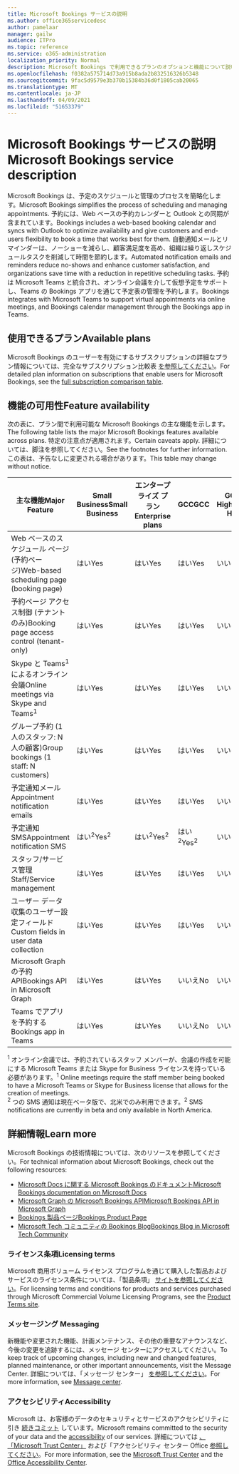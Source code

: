 ```yaml
---
title: Microsoft Bookings サービスの説明
ms.author: office365servicedesc
author: pamelaar
manager: gailw
audience: ITPro
ms.topic: reference
ms.service: o365-administration
localization_priority: Normal
description: Microsoft Bookings で利用できるプランのオプションと機能について説明します。
ms.openlocfilehash: f0382a575714d73a915b8ada2b832516326b5348
ms.sourcegitcommit: 9fac5d9579e3b370b15384b36d0f1805cab20065
ms.translationtype: MT
ms.contentlocale: ja-JP
ms.lasthandoff: 04/09/2021
ms.locfileid: "51653379"
---
```

# <a name="microsoft-bookings-service-description"></a><span data-ttu-id="8b6a7-103">Microsoft Bookings サービスの説明</span><span class="sxs-lookup"><span data-stu-id="8b6a7-103">Microsoft Bookings service description</span></span>

<span data-ttu-id="8b6a7-104">Microsoft Bookings は、予定のスケジュールと管理のプロセスを簡略化します。</span><span class="sxs-lookup"><span data-stu-id="8b6a7-104">Microsoft Bookings simplifies the process of scheduling and managing appointments.</span></span> <span data-ttu-id="8b6a7-105">予約には、Web ベースの予約カレンダーと Outlook との同期が含まれています。</span><span class="sxs-lookup"><span data-stu-id="8b6a7-105">Bookings includes a web-based booking calendar and syncs with Outlook to optimize availability and give customers and end-users flexibility to book a time that works best for them.</span></span> <span data-ttu-id="8b6a7-106">自動通知メールとリマインダーは、ノーショーを減らし、顧客満足度を高め、組織は繰り返しスケジュールタスクを削減して時間を節約します。</span><span class="sxs-lookup"><span data-stu-id="8b6a7-106">Automated notification emails and reminders reduce no-shows and enhance customer satisfaction, and organizations save time with a reduction in repetitive scheduling tasks.</span></span> <span data-ttu-id="8b6a7-107">予約は Microsoft Teams と統合され、オンライン会議を介して仮想予定をサポートし、Teams の Bookings アプリを通じて予定表の管理を予約します。</span><span class="sxs-lookup"><span data-stu-id="8b6a7-107">Bookings integrates with Microsoft Teams to support virtual appointments via online meetings, and Bookings calendar management through the Bookings app in Teams.</span></span>

## <a name="available-plans"></a><span data-ttu-id="8b6a7-108">使用できるプラン</span><span class="sxs-lookup"><span data-stu-id="8b6a7-108">Available plans</span></span>

<span data-ttu-id="8b6a7-109">Microsoft Bookings のユーザーを有効にするサブスクリプションの詳細なプラン情報については、完全なサブスクリプション比較表  [を参照してください](https://go.microsoft.com/fwlink/?linkid=2139145)。</span><span class="sxs-lookup"><span data-stu-id="8b6a7-109">For detailed plan information on subscriptions that enable users for Microsoft Bookings, see the  [full subscription comparison table](https://go.microsoft.com/fwlink/?linkid=2139145).</span></span>

## <a name="feature-availability"></a><span data-ttu-id="8b6a7-110">機能の可用性</span><span class="sxs-lookup"><span data-stu-id="8b6a7-110">Feature availability</span></span>

<span data-ttu-id="8b6a7-111">次の表に、プラン間で利用可能な Microsoft Bookings の主な機能を示します。</span><span class="sxs-lookup"><span data-stu-id="8b6a7-111">The following table lists the major Microsoft Bookings features available across plans.</span></span> <span data-ttu-id="8b6a7-112">特定の注意点が適用されます。</span><span class="sxs-lookup"><span data-stu-id="8b6a7-112">Certain caveats apply.</span></span> <span data-ttu-id="8b6a7-113">詳細については、脚注を参照してください。</span><span class="sxs-lookup"><span data-stu-id="8b6a7-113">See the footnotes for further information.</span></span> <span data-ttu-id="8b6a7-114">この表は、予告なしに変更される場合があります。</span><span class="sxs-lookup"><span data-stu-id="8b6a7-114">This table may change without notice.</span></span>

| <span data-ttu-id="8b6a7-115">主な機能</span><span class="sxs-lookup"><span data-stu-id="8b6a7-115">Major Feature</span></span> | <span data-ttu-id="8b6a7-116">Small Business</span><span class="sxs-lookup"><span data-stu-id="8b6a7-116">Small Business</span></span> | <span data-ttu-id="8b6a7-117">エンタープライズ プラン</span><span class="sxs-lookup"><span data-stu-id="8b6a7-117">Enterprise plans</span></span> | <span data-ttu-id="8b6a7-118">GCC</span><span class="sxs-lookup"><span data-stu-id="8b6a7-118">GCC</span></span> | <span data-ttu-id="8b6a7-119">GCC-High</span><span class="sxs-lookup"><span data-stu-id="8b6a7-119">GCC-High</span></span> | <span data-ttu-id="8b6a7-120">DOD</span><span class="sxs-lookup"><span data-stu-id="8b6a7-120">DOD</span></span> | <span data-ttu-id="8b6a7-121">教育</span><span class="sxs-lookup"><span data-stu-id="8b6a7-121">Education</span></span> |
| --- | --- | --- | --- | --- | --- | --- |
| <span data-ttu-id="8b6a7-122">Web ベースのスケジュール ページ (予約ページ)</span><span class="sxs-lookup"><span data-stu-id="8b6a7-122">Web-based scheduling page (booking page)</span></span> | <span data-ttu-id="8b6a7-123">はい</span><span class="sxs-lookup"><span data-stu-id="8b6a7-123">Yes</span></span> | <span data-ttu-id="8b6a7-124">はい</span><span class="sxs-lookup"><span data-stu-id="8b6a7-124">Yes</span></span> | <span data-ttu-id="8b6a7-125">はい</span><span class="sxs-lookup"><span data-stu-id="8b6a7-125">Yes</span></span> | <span data-ttu-id="8b6a7-126">いいえ</span><span class="sxs-lookup"><span data-stu-id="8b6a7-126">No</span></span> | <span data-ttu-id="8b6a7-127">いいえ</span><span class="sxs-lookup"><span data-stu-id="8b6a7-127">No</span></span> | <span data-ttu-id="8b6a7-128">はい</span><span class="sxs-lookup"><span data-stu-id="8b6a7-128">Yes</span></span> |
| <span data-ttu-id="8b6a7-129">予約ページ アクセス制御 (テナントのみ)</span><span class="sxs-lookup"><span data-stu-id="8b6a7-129">Booking page access control (tenant-only)</span></span> | <span data-ttu-id="8b6a7-130">はい</span><span class="sxs-lookup"><span data-stu-id="8b6a7-130">Yes</span></span> | <span data-ttu-id="8b6a7-131">はい</span><span class="sxs-lookup"><span data-stu-id="8b6a7-131">Yes</span></span> | <span data-ttu-id="8b6a7-132">はい</span><span class="sxs-lookup"><span data-stu-id="8b6a7-132">Yes</span></span> | <span data-ttu-id="8b6a7-133">いいえ</span><span class="sxs-lookup"><span data-stu-id="8b6a7-133">No</span></span> | <span data-ttu-id="8b6a7-134">いいえ</span><span class="sxs-lookup"><span data-stu-id="8b6a7-134">No</span></span> | <span data-ttu-id="8b6a7-135">はい</span><span class="sxs-lookup"><span data-stu-id="8b6a7-135">Yes</span></span> |
| <span data-ttu-id="8b6a7-136">Skype と Teams<sup>1</sup>によるオンライン会議</span><span class="sxs-lookup"><span data-stu-id="8b6a7-136">Online meetings via Skype and Teams<sup>1</sup></span></span> <br/> | <span data-ttu-id="8b6a7-137">はい</span><span class="sxs-lookup"><span data-stu-id="8b6a7-137">Yes</span></span> | <span data-ttu-id="8b6a7-138">はい</span><span class="sxs-lookup"><span data-stu-id="8b6a7-138">Yes</span></span> | <span data-ttu-id="8b6a7-139">はい</span><span class="sxs-lookup"><span data-stu-id="8b6a7-139">Yes</span></span> | <span data-ttu-id="8b6a7-140">いいえ</span><span class="sxs-lookup"><span data-stu-id="8b6a7-140">No</span></span> | <span data-ttu-id="8b6a7-141">いいえ</span><span class="sxs-lookup"><span data-stu-id="8b6a7-141">No</span></span> | <span data-ttu-id="8b6a7-142">はい</span><span class="sxs-lookup"><span data-stu-id="8b6a7-142">Yes</span></span> |
| <span data-ttu-id="8b6a7-143">グループ予約 (1 人のスタッフ: N 人の顧客)</span><span class="sxs-lookup"><span data-stu-id="8b6a7-143">Group bookings (1 staff: N customers)</span></span> | <span data-ttu-id="8b6a7-144">はい</span><span class="sxs-lookup"><span data-stu-id="8b6a7-144">Yes</span></span> | <span data-ttu-id="8b6a7-145">はい</span><span class="sxs-lookup"><span data-stu-id="8b6a7-145">Yes</span></span> | <span data-ttu-id="8b6a7-146">はい</span><span class="sxs-lookup"><span data-stu-id="8b6a7-146">Yes</span></span> | <span data-ttu-id="8b6a7-147">いいえ</span><span class="sxs-lookup"><span data-stu-id="8b6a7-147">No</span></span> | <span data-ttu-id="8b6a7-148">いいえ</span><span class="sxs-lookup"><span data-stu-id="8b6a7-148">No</span></span> | <span data-ttu-id="8b6a7-149">はい</span><span class="sxs-lookup"><span data-stu-id="8b6a7-149">Yes</span></span> |
| <span data-ttu-id="8b6a7-150">予定通知メール</span><span class="sxs-lookup"><span data-stu-id="8b6a7-150">Appointment notification emails</span></span> | <span data-ttu-id="8b6a7-151">はい</span><span class="sxs-lookup"><span data-stu-id="8b6a7-151">Yes</span></span> | <span data-ttu-id="8b6a7-152">はい</span><span class="sxs-lookup"><span data-stu-id="8b6a7-152">Yes</span></span> | <span data-ttu-id="8b6a7-153">はい</span><span class="sxs-lookup"><span data-stu-id="8b6a7-153">Yes</span></span> | <span data-ttu-id="8b6a7-154">いいえ</span><span class="sxs-lookup"><span data-stu-id="8b6a7-154">No</span></span> | <span data-ttu-id="8b6a7-155">いいえ</span><span class="sxs-lookup"><span data-stu-id="8b6a7-155">No</span></span> | <span data-ttu-id="8b6a7-156">はい</span><span class="sxs-lookup"><span data-stu-id="8b6a7-156">Yes</span></span> |
| <span data-ttu-id="8b6a7-157">予定通知 SMS</span><span class="sxs-lookup"><span data-stu-id="8b6a7-157">Appointment notification SMS</span></span> | <span data-ttu-id="8b6a7-158">はい<sup>2</sup></span><span class="sxs-lookup"><span data-stu-id="8b6a7-158">Yes<sup>2</sup></span></span> <br/> | <span data-ttu-id="8b6a7-159">はい<sup>2</sup></span><span class="sxs-lookup"><span data-stu-id="8b6a7-159">Yes<sup>2</sup></span></span> <br/> | <span data-ttu-id="8b6a7-160">はい<sup>2</sup></span><span class="sxs-lookup"><span data-stu-id="8b6a7-160">Yes<sup>2</sup></span></span> <br/> | <span data-ttu-id="8b6a7-161">いいえ</span><span class="sxs-lookup"><span data-stu-id="8b6a7-161">No</span></span> | <span data-ttu-id="8b6a7-162">いいえ</span><span class="sxs-lookup"><span data-stu-id="8b6a7-162">No</span></span> | <span data-ttu-id="8b6a7-163">はい</span><span class="sxs-lookup"><span data-stu-id="8b6a7-163">Yes</span></span> |
| <span data-ttu-id="8b6a7-164">スタッフ/サービス管理</span><span class="sxs-lookup"><span data-stu-id="8b6a7-164">Staff/Service management</span></span> | <span data-ttu-id="8b6a7-165">はい</span><span class="sxs-lookup"><span data-stu-id="8b6a7-165">Yes</span></span> | <span data-ttu-id="8b6a7-166">はい</span><span class="sxs-lookup"><span data-stu-id="8b6a7-166">Yes</span></span> | <span data-ttu-id="8b6a7-167">はい</span><span class="sxs-lookup"><span data-stu-id="8b6a7-167">Yes</span></span> | <span data-ttu-id="8b6a7-168">いいえ</span><span class="sxs-lookup"><span data-stu-id="8b6a7-168">No</span></span> | <span data-ttu-id="8b6a7-169">いいえ</span><span class="sxs-lookup"><span data-stu-id="8b6a7-169">No</span></span> | <span data-ttu-id="8b6a7-170">はい</span><span class="sxs-lookup"><span data-stu-id="8b6a7-170">Yes</span></span> |
| <span data-ttu-id="8b6a7-171">ユーザー データ収集のユーザー設定フィールド</span><span class="sxs-lookup"><span data-stu-id="8b6a7-171">Custom fields in user data collection</span></span> | <span data-ttu-id="8b6a7-172">はい</span><span class="sxs-lookup"><span data-stu-id="8b6a7-172">Yes</span></span> | <span data-ttu-id="8b6a7-173">はい</span><span class="sxs-lookup"><span data-stu-id="8b6a7-173">Yes</span></span> | <span data-ttu-id="8b6a7-174">はい</span><span class="sxs-lookup"><span data-stu-id="8b6a7-174">Yes</span></span> | <span data-ttu-id="8b6a7-175">いいえ</span><span class="sxs-lookup"><span data-stu-id="8b6a7-175">No</span></span> | <span data-ttu-id="8b6a7-176">いいえ</span><span class="sxs-lookup"><span data-stu-id="8b6a7-176">No</span></span> | <span data-ttu-id="8b6a7-177">はい</span><span class="sxs-lookup"><span data-stu-id="8b6a7-177">Yes</span></span> |
| <span data-ttu-id="8b6a7-178">Microsoft Graph の予約 API</span><span class="sxs-lookup"><span data-stu-id="8b6a7-178">Bookings API in Microsoft Graph</span></span> | <span data-ttu-id="8b6a7-179">はい</span><span class="sxs-lookup"><span data-stu-id="8b6a7-179">Yes</span></span> | <span data-ttu-id="8b6a7-180">はい</span><span class="sxs-lookup"><span data-stu-id="8b6a7-180">Yes</span></span> | <span data-ttu-id="8b6a7-181">いいえ</span><span class="sxs-lookup"><span data-stu-id="8b6a7-181">No</span></span> | <span data-ttu-id="8b6a7-182">いいえ</span><span class="sxs-lookup"><span data-stu-id="8b6a7-182">No</span></span> | <span data-ttu-id="8b6a7-183">いいえ</span><span class="sxs-lookup"><span data-stu-id="8b6a7-183">No</span></span> | <span data-ttu-id="8b6a7-184">はい</span><span class="sxs-lookup"><span data-stu-id="8b6a7-184">Yes</span></span> |
| <span data-ttu-id="8b6a7-185">Teams でアプリを予約する</span><span class="sxs-lookup"><span data-stu-id="8b6a7-185">Bookings app in Teams</span></span> | <span data-ttu-id="8b6a7-186">はい</span><span class="sxs-lookup"><span data-stu-id="8b6a7-186">Yes</span></span> | <span data-ttu-id="8b6a7-187">はい</span><span class="sxs-lookup"><span data-stu-id="8b6a7-187">Yes</span></span> | <span data-ttu-id="8b6a7-188">いいえ</span><span class="sxs-lookup"><span data-stu-id="8b6a7-188">No</span></span> | <span data-ttu-id="8b6a7-189">いいえ</span><span class="sxs-lookup"><span data-stu-id="8b6a7-189">No</span></span> | <span data-ttu-id="8b6a7-190">いいえ</span><span class="sxs-lookup"><span data-stu-id="8b6a7-190">No</span></span> | <span data-ttu-id="8b6a7-191">はい</span><span class="sxs-lookup"><span data-stu-id="8b6a7-191">Yes</span></span> |

<span data-ttu-id="8b6a7-192"><sup>1</sup> オンライン会議では、予約されているスタッフ メンバーが、会議の作成を可能にする Microsoft Teams または Skype for Business ライセンスを持っている必要があります。</span><span class="sxs-lookup"><span data-stu-id="8b6a7-192"><sup>1</sup> Online meetings require the staff member being booked to have a Microsoft Teams or Skype for Business license that allows for the creation of meetings.</span></span>
<br/><span data-ttu-id="8b6a7-193"><sup>2</sup> つの SMS 通知は現在ベータ版で、北米でのみ利用できます。</span><span class="sxs-lookup"><span data-stu-id="8b6a7-193"><sup>2</sup> SMS notifications are currently in beta and only available in North America.</span></span>

## <a name="learn-more"></a><span data-ttu-id="8b6a7-194">詳細情報</span><span class="sxs-lookup"><span data-stu-id="8b6a7-194">Learn more</span></span>

<span data-ttu-id="8b6a7-195">Microsoft Bookings の技術情報については、次のリソースを参照してください。</span><span class="sxs-lookup"><span data-stu-id="8b6a7-195">For technical information about Microsoft Bookings, check out the following resources:</span></span>

- [<span data-ttu-id="8b6a7-196">Microsoft Docs に関する Microsoft Bookings のドキュメント</span><span class="sxs-lookup"><span data-stu-id="8b6a7-196">Microsoft Bookings documentation on Microsoft Docs</span></span>](/microsoft-365/bookings/bookings-overview?view=o365-worldwide)
- [<span data-ttu-id="8b6a7-197">Microsoft Graph の Microsoft Bookings API</span><span class="sxs-lookup"><span data-stu-id="8b6a7-197">Microsoft Bookings API in Microsoft Graph</span></span>](/graph/api/resources/booking-api-overview?view=graph-rest-beta)
- [<span data-ttu-id="8b6a7-198">Bookings 製品ページ</span><span class="sxs-lookup"><span data-stu-id="8b6a7-198">Bookings Product Page</span></span>](https://www.microsoft.com/microsoft-365/business/scheduling-and-booking-app)
- [<span data-ttu-id="8b6a7-199">Microsoft Tech コミュニティの Bookings Blog</span><span class="sxs-lookup"><span data-stu-id="8b6a7-199">Bookings Blog in Microsoft Tech Community</span></span>](https://techcommunity.microsoft.com/t5/microsoft-bookings-blog/bg-p/Office365BusinessAppsBlog)

### <a name="licensing-terms"></a><span data-ttu-id="8b6a7-200">ライセンス条項</span><span class="sxs-lookup"><span data-stu-id="8b6a7-200">Licensing terms</span></span>

<span data-ttu-id="8b6a7-201">Microsoft 商用ボリューム ライセンス プログラムを通じて購入した製品およびサービスのライセンス条件については、「製品条項」 [サイトを参照してください](https://www.microsoft.com/microsoft-365)。</span><span class="sxs-lookup"><span data-stu-id="8b6a7-201">For licensing terms and conditions for products and services purchased through Microsoft Commercial Volume Licensing Programs, see the [Product Terms site](https://www.microsoft.com/microsoft-365).</span></span>

### <a name="messaging"></a><span data-ttu-id="8b6a7-202">メッセージング </span><span class="sxs-lookup"><span data-stu-id="8b6a7-202">Messaging</span></span>

<span data-ttu-id="8b6a7-203">新機能や変更された機能、計画メンテナンス、その他の重要なアナウンスなど、今後の変更を追跡するには、メッセージ センターにアクセスしてください。</span><span class="sxs-lookup"><span data-stu-id="8b6a7-203">To keep track of upcoming changes, including new and changed features, planned maintenance, or other important announcements, visit the Message Center.</span></span> <span data-ttu-id="8b6a7-204">詳細については、「メッセージ センター」 [を参照してください](/microsoft-365/admin/manage/message-center)。</span><span class="sxs-lookup"><span data-stu-id="8b6a7-204">For more information, see [Message center](/microsoft-365/admin/manage/message-center).</span></span>

### <a name="accessibility"></a><span data-ttu-id="8b6a7-205">アクセシビリティ</span><span class="sxs-lookup"><span data-stu-id="8b6a7-205">Accessibility</span></span>

<span data-ttu-id="8b6a7-206">Microsoft は、お客様のデータのセキュリティとサービスのアクセシビリティに引き [続きコミット](https://www.microsoft.com/trust-center/compliance/accessibility) しています。</span><span class="sxs-lookup"><span data-stu-id="8b6a7-206">Microsoft remains committed to the security of your data and the [accessibility](https://www.microsoft.com/trust-center/compliance/accessibility) of our services.</span></span> <span data-ttu-id="8b6a7-207">詳細については [、「Microsoft Trust Center」](https://www.microsoft.com/trust-center) および「アクセシビリティ センター Office [参照してください](https://support.office.com/article/ecab0fcf-d143-4fe8-a2ff-6cd596bddc6d)。</span><span class="sxs-lookup"><span data-stu-id="8b6a7-207">For more information, see the [Microsoft Trust Center](https://www.microsoft.com/trust-center) and the [Office Accessibility Center](https://support.office.com/article/ecab0fcf-d143-4fe8-a2ff-6cd596bddc6d).</span></span>